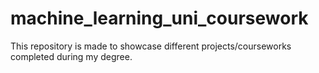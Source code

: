 # machine_learning_uni_coursework

This repository is made to showcase different projects/courseworks completed during my degree.
